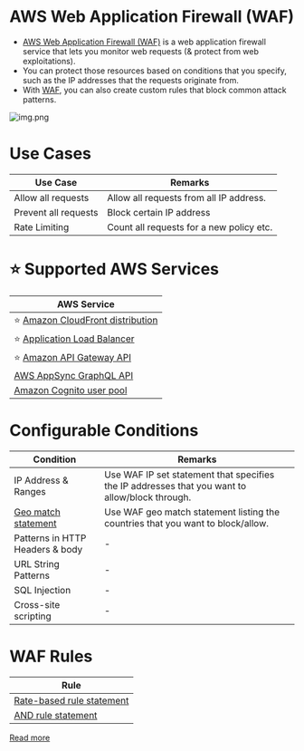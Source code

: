 # AWS Web Application Firewall (WAF)
- [AWS Web Application Firewall (WAF)](https://aws.amazon.com/waf/) is a web application firewall service that lets you monitor web requests (& protect from web exploitations). 
- You can protect those resources based on conditions that you specify, such as the IP addresses that the requests originate from.
- With [WAF](https://aws.amazon.com/waf/), you can also create custom rules that block common attack patterns.

![img.png](https://d1.awsstatic.com/Product-Page-Diagram_AWS-Web-Application-Firewall%402x.5f24d1b519ed1a88b7278c5d4cf7e4eeaf9b75cf.png)

# Use Cases

| Use Case             | Remarks                                  |
|----------------------|------------------------------------------|
| Allow all requests   | Allow all requests from all IP address.  |
| Prevent all requests | Block certain IP address                 |
| Rate Limiting        | Count all requests for a new policy etc. |

# :star: Supported AWS Services

| AWS Service                                                                                                                    |
|--------------------------------------------------------------------------------------------------------------------------------|
| :star: [Amazon CloudFront distribution](../../16_NetworkingAndContentDelivery/1_EdgeNetworking/AmazonCloudFront.md)             |
| :star: [Application Load Balancer](../../16_NetworkingAndContentDelivery/2_ApplicationNetworking/ElasticLoadBalancer/Readme.md) |
| :star: [Amazon API Gateway API](../../16_NetworkingAndContentDelivery/2_ApplicationNetworking/AmazonAPIGateway/Readme.md)       |
| [AWS AppSync GraphQL API](../../16_NetworkingAndContentDelivery/2_ApplicationNetworking/AWSAppSync.md)                          |
| [Amazon Cognito user pool](../../7_IdentityServices/AWSDirectoryServices/AmazonCognito.md)                                    |

# Configurable Conditions

| Condition                                                                                                        | Remarks                                                                                        |
|------------------------------------------------------------------------------------------------------------------|------------------------------------------------------------------------------------------------|
| IP Address & Ranges                                                                                              | Use WAF IP set statement that specifies the IP addresses that you want to allow/block through. |
| [Geo match statement](https://aws.amazon.com/about-aws/whats-new/2017/10/aws-waf-now-supports-geographic-match/) | Use WAF geo match statement listing the countries that you want to block/allow.                |
| Patterns in HTTP Headers & body                                                                                  | -                                                                                              |
| URL String Patterns                                                                                              | -                                                                                              |
| SQL Injection                                                                                                    | -                                                                                              |
| Cross-site scripting                                                                                             | -                                                                                              |

# WAF Rules

| Rule                                                                                                                       |
|----------------------------------------------------------------------------------------------------------------------------|
| [Rate-based rule statement](https://docs.aws.amazon.com/waf/latest/developerguide/waf-rule-statement-type-rate-based.html) |
| [AND rule statement](https://docs.aws.amazon.com/waf/latest/developerguide/waf-rule-statement-type-and.html)               |

[Read more](https://docs.aws.amazon.com/waf/latest/developerguide/waf-rules.html)

